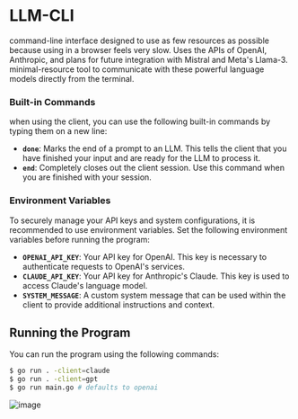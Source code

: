# LLM-CLI

command-line interface designed to use as few resources as possible because using in a browser feels very slow. Uses the APIs of OpenAI, Anthropic, and plans for future integration with Mistral and Meta's Llama-3. minimal-resource tool to communicate with these powerful language models directly from the terminal.

### Built-in Commands

when using the client, you can use the following built-in commands by typing them on a new line:

- **`done`**: Marks the end of a prompt to an LLM. This tells the client that you have finished your input and are ready for the LLM to process it.
- **`end`**: Completely closes out the client session. Use this command when you are finished with your session.

### Environment Variables

To securely manage your API keys and system configurations, it is recommended to use environment variables. Set the following environment variables before running the program:

- **`OPENAI_API_KEY`**: Your API key for OpenAI. This key is necessary to authenticate requests to OpenAI's services.
- **`CLAUDE_API_KEY`**: Your API key for Anthropic's Claude. This key is used to access Claude's language model.
- **`SYSTEM_MESSAGE`**: A custom system message that can be used within the client to provide additional instructions and context.

## Running the Program

You can run the program using the following commands:

```bash
$ go run . -client=claude 
$ go run . -client=gpt
$ go run main.go # defaults to openai
```


![image](https://github.com/user-attachments/assets/cbbfc1b8-ff26-4aa5-b0ed-c00e9ae308e7)





